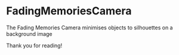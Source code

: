 # FadingMemoriesCamera
The Fading Memories Camera minimises objects to silhouettes on a background image

Thank you for reading!
